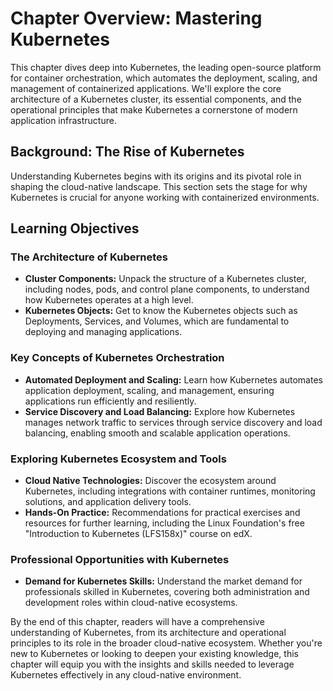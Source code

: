 # Chapter Overview: Mastering Kubernetes

This chapter dives deep into Kubernetes, the leading open-source platform for container orchestration, which automates the deployment, scaling, and management of containerized applications. We'll explore the core architecture of a Kubernetes cluster, its essential components, and the operational principles that make Kubernetes a cornerstone of modern application infrastructure.

## Background: The Rise of Kubernetes

Understanding Kubernetes begins with its origins and its pivotal role in shaping the cloud-native landscape. This section sets the stage for why Kubernetes is crucial for anyone working with containerized environments.

## Learning Objectives

### The Architecture of Kubernetes
- **Cluster Components:** Unpack the structure of a Kubernetes cluster, including nodes, pods, and control plane components, to understand how Kubernetes operates at a high level.
- **Kubernetes Objects:** Get to know the Kubernetes objects such as Deployments, Services, and Volumes, which are fundamental to deploying and managing applications.

### Key Concepts of Kubernetes Orchestration
- **Automated Deployment and Scaling:** Learn how Kubernetes automates application deployment, scaling, and management, ensuring applications run efficiently and resiliently.
- **Service Discovery and Load Balancing:** Explore how Kubernetes manages network traffic to services through service discovery and load balancing, enabling smooth and scalable application operations.

### Exploring Kubernetes Ecosystem and Tools
- **Cloud Native Technologies:** Discover the ecosystem around Kubernetes, including integrations with container runtimes, monitoring solutions, and application delivery tools.
- **Hands-On Practice:** Recommendations for practical exercises and resources for further learning, including the Linux Foundation's free "Introduction to Kubernetes (LFS158x)" course on edX.

### Professional Opportunities with Kubernetes
- **Demand for Kubernetes Skills:** Understand the market demand for professionals skilled in Kubernetes, covering both administration and development roles within cloud-native ecosystems.

By the end of this chapter, readers will have a comprehensive understanding of Kubernetes, from its architecture and operational principles to its role in the broader cloud-native ecosystem. Whether you're new to Kubernetes or looking to deepen your existing knowledge, this chapter will equip you with the insights and skills needed to leverage Kubernetes effectively in any cloud-native environment.